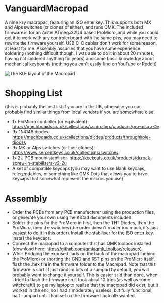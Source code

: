 # VanguardMacropad
A nine key macropad, featuring an ISO enter key. This supports both MX and Alps switches (or clones of either), and runs QMK. The included firmware is for an Amtel ATmega32U4 based ProMicro, and while you could get it to work with any controler board with the same pins, you may need to rewrite the firmware yourself. USB C-C cables don't work for some reason, at least for me. Assembly assumes that you have some experience soldering (nothing difficult though, I was able to do it in about 20 minutes, having not soldered anything for years) and some basic knowledge about mechanical keyboards (nothing you can't easily find on YouTube or Reddit)

![The KLE layout of the Macropad](VanguardPictures/LayoutKLE)

# Shopping List
(this is probably the best list if you are in the UK, otherwise you can probably find similar things from local vendors if you are somewhere else.
- 1x ProMicro controller (or equivalent)- https://mechboards.co.uk/collections/controllers/products/pro-micro-5v
- 9x 1N4148 diodes- https://mechboards.co.uk/collections/diodes/products/throughhole-diodes
- 9x MX or Alps switches (or their clones)- https://www.serpentkeys.co.uk/collections/switches
- 1x 2U PCB mount stabiliser- https://keebcats.co.uk/products/durock-screw-in-stabilisers-v2-2u
- A set of compatible keycaps (you may want to use blank keycaps, relegendables, or something like GMK Dots that allows you to have keycaps that somewhat represent the macros you use)

# Assembly
- Order the PCBs from any PCB manufacturer using the production files, or generate your own using the KiCad documents included.
- Solder the pins for the ProMicro in first, then the THT Diodes, then the ProMicro, then the switches (the order doesn't matter too much, it's just easiest to do it in this order). Install the stabiliser for the ISO enter key. Install the keycaps.
- Connect the macropad to a computer that has QMK toolbox installed (download here: https://github.com/qmk/qmk_toolbox/releases).
- While Bridging the exposed pads on the back of the macropad (behind the ProMicro) or shorting the GND and RST pins on the ProMicro itself, flash the .hex file in the firmware folder to the Macropad. Note that this firmware is sort of just random bits of a numpad by default, you will probably want to change it yourself. This is easier said than done, when I tried to flash the firmware on it took about 10 tries (as well as some witchcraft!) to get my laptop to realise that the macropad did exist, but it worked in the end, so I had a moderately useless, but fully functional, half numpad until I had set up the firmware I actually wanted.
